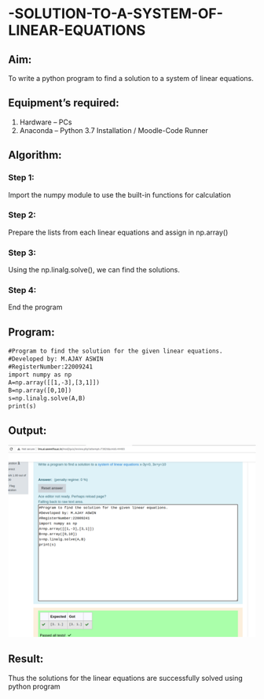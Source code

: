 # -SOLUTION-TO-A-SYSTEM-OF-LINEAR-EQUATIONS
## Aim:
To write a python program to find a solution to a system of linear equations.
## Equipment’s required:
1. 	Hardware – PCs
2. 	Anaconda – Python 3.7 Installation / Moodle-Code Runner
## Algorithm:
### Step 1: 
Import the numpy module to use the built-in functions for calculation
### Step 2: 
Prepare the lists from each linear equations and assign in np.array()
### Step 3: 
Using the np.linalg.solve(), we can find the solutions.
### Step 4: 
End the program
## Program:
```
#Program to find the solution for the given linear equations.
#Developed by: M.AJAY ASWIN
#RegisterNumber:22009241
import numpy as np
A=np.array([[1,-3],[3,1]])
B=np.array([0,10])
s=np.linalg.solve(A,B)
print(s)

```

## Output:

![output](maths.png)


## Result:

Thus the solutions for the linear equations are successfully solved using python program

